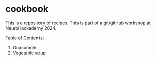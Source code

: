 # cookbook
This is a repository of recipes. This is part of a git/github workshop at NeuroHackademy 2024.

Table of Contents:
1. Guacamole
2. Vegetable soup
